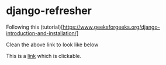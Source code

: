 # django-refresher

Following this (tutorial)[https://www.geeksforgeeks.org/django-introduction-and-installation/]

Clean the above link to look like below


This is a [link](https://software.opensuse.org/downloadpackage?package=supervisor&project=openSUSE%3ALeap%3A15.2) which is clickable.
